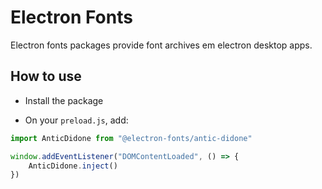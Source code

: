 # Electron Fonts

Electron fonts packages provide font archives em electron desktop apps.

## How to use

* Install the package

* On your `preload.js`, add:

```ts
import AnticDidone from "@electron-fonts/antic-didone"

window.addEventListener("DOMContentLoaded", () => {
    AnticDidone.inject()
})
```